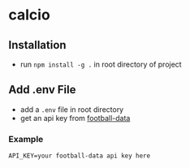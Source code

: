 # calcio

## Installation
- run `npm install -g .` in root directory of project

## Add .env File
- add a `.env` file in root directory
- get an api key from [football-data](https://www.football-data.org)
### Example
```
API_KEY=your football-data api key here
```
